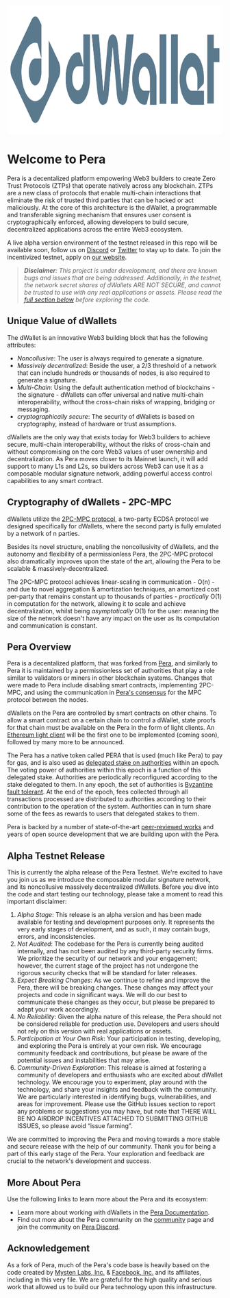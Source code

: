 <p align="center">
<img src="https://github.com/dwallet-labs/dwallet-network/blob/main/docs/static/img/logo.svg" alt="Logo" width="500" height="300">
</p>

# Welcome to Pera

Pera is a decentalized platform empowering Web3 builders to create Zero Trust Protocols (ZTPs) that operate natively across any blockchain. ZTPs are a new class of protocols that enable multi-chain interactions that eliminate the risk of trusted third parties that can be hacked or act maliciously. At the core of this architecture is the dWallet, a programmable and transferable signing mechanism that ensures user consent is cryptographically enforced, allowing developers to build secure, decentralized applications across the entire Web3 ecosystem.

A live alpha version environment of the testnet released in this repo will be available soon, follow us on [Discord](https://discord.gg/dWallet) or [Twitter](https://twitter.com/dWalletNetwork) to stay up to date. To join the incentivized testnet, apply on [our website](https://www.pera.io/apply-incentivized-testnets).

> _***Disclaimer***: This project is under development, and there are known bugs and issues that are being addressed. Additionally, in the testnet, the network secret shares of dWallets ARE NOT SECURE, and cannot be trusted to use with any real applications or assets. Please read the [full section below](#alpha-testnet-release) before exploring the code._

## Unique Value of dWallets

The dWallet is an innovative Web3 building block that has the following attributes:

* _Noncollusive_: The user is always required to generate a signature.
* _Massively decentralized_: Beside the user, a 2/3 threshold of a network that can include hundreds or thousands of nodes, is also required to generate a signature.
* _Multi-Chain_: Using the default authentication method of blockchains - the signature - dWallets can offer universal and native multi-chain interoperability, without the cross-chain risks of wrapping, bridging or messaging.
* _cryptographically secure_: The security of dWallets is based on cryptography, instead of hardware or trust assumptions.

dWallets are the only way that exists today for Web3 builders to achieve secure, multi-chain interoperability, without the risks of cross-chain and without compromising on the core Web3 values of user ownership and decentralization.
As Pera moves closer to its Mainnet launch, it will add support to many L1s and L2s, so builders across Web3 can use it as a composable modular signature network, adding powerful access control capabilities to any smart contract.

## Cryptography of dWallets - 2PC-MPC

dWallets utilize the [2PC-MPC protocol](https://github.com/dwallet-labs/2pc-mpc), a two-party ECDSA protocol we designed specifically for dWallets, where the second party is fully emulated by a network of n parties.

Besides its novel structure, enabling the noncollusivity of dWallets, and the autonomy and flexibility of a permissionless Pera, the 2PC-MPC protocol also dramatically improves upon the state of the art, allowing the Pera to be scalable & massively-decentralized.

The 2PC-MPC protocol achieves linear-scaling in communication - O(n) - and due to novel aggregation & amortization techniques, an amortized cost per-party that remains constant up to thousands of parties - _practically_ O(1) in computation for the network, allowing it to scale and achieve decentralization, whilst being _asymptotically_ O(1) for the user: meaning the size of the network doesn't have any impact on the user as its computation and communication is constant.
## Pera Overview

Pera is a decentalized platform, that was forked from [Pera](https://github.com/MystenLabs/sui), and similarly to Pera it is maintained by a permissionless set of authorities that play a role similar to validators or miners in other blockchain systems. Changes that were made to Pera include disabling smart contracts, implementing 2PC-MPC, and using the communication in [Pera's consensus](https://github.com/MystenLabs/sui/tree/main/narwhal) for the MPC protocol between the nodes.

dWallets on the Pera are controlled by smart contracts on other chains. To allow a smart contract on a certain chain to control a dWallet, state proofs for that chain must be available on the Pera in the form of light clients. An [Ethereum light client](https://github.com/a16z/helios) will be the first one to be implemented (coming soon), followed by many more to be announced.

The Pera has a native token called PERA that is used (much like Pera) to pay for gas, and is also used as [delegated stake on authorities](https://learn.bybit.com/blockchain/delegated-proof-of-stake-dpos/) within an epoch. The voting power of authorities within this epoch is a function of this delegated stake. Authorities are periodically reconfigured according to the stake delegated to them. In any epoch, the set of authorities is [Byzantine fault tolerant](https://pmg.csail.mit.edu/papers/osdi99.pdf). At the end of the epoch, fees collected through all transactions processed are distributed to authorities according to their contribution to the operation of the system. Authorities can in turn share some of the fees as rewards to users that delegated stakes to them.

Pera is backed by a number of state-of-the-art [peer-reviewed works](https://github.com/MystenLabs/sui/blob/main/docs/content/references/research-papers.mdx) and years of open source development that we are building upon with the Pera.

## Alpha Testnet Release

This is currently the alpha release of the Pera Testnet. We're excited to have you join us as we introduce the composable modular signature network, and its noncollusive massively decentralized dWallets. Before you dive into the code and start testing our technology, please take a moment to read this important disclaimer:

1. _Alpha Stage_: This release is an alpha version and has been made available for testing and development purposes only. It represents the very early stages of development, and as such, it may contain bugs, errors, and inconsistencies.
1. _Not Audited_: The codebase for the Pera is currently being audited internally, and has not been audited by any third-party security firms. We prioritize the security of our network and your engagement; however, the current stage of the project has not undergone the rigorous security checks that will be standard for later releases.
1. _Expect Breaking Changes_: As we continue to refine and improve the Pera, there will be breaking changes. These changes may affect your projects and code in significant ways. We will do our best to communicate these changes as they occur, but please be prepared to adapt your work accordingly.
1. _No Reliability_: Given the alpha nature of this release, the Pera should not be considered reliable for production use. Developers and users should not rely on this version with real applications or assets.
1. _Participation at Your Own Risk_: Your participation in testing, developing, and exploring the Pera is entirely at your own risk. We encourage community feedback and contributions, but please be aware of the potential issues and instabilities that may arise.
1. _Community-Driven Exploration_: This release is aimed at fostering a community of developers and enthusiasts who are excited about dWallet technology. We encourage you to experiment, play around with the technology, and share your insights and feedback with the community. We are particularly interested in identifying bugs, vulnerabilities, and areas for improvement. Please use the GitHub issues section to report any problems or suggestions you may have, but note that THERE WILL BE NO AIRDROP INCENTIVES ATTACHED TO SUBMITTING GITHUB ISSUES, so please avoid “issue farming”.

We are committed to improving the Pera and moving towards a more stable and secure release with the help of our community. Thank you for being a part of this early stage of the Pera. Your exploration and feedback are crucial to the network's development and success.

## More About Pera

Use the following links to learn more about the Pera and its ecosystem:

* Learn more about working with dWallets in the [Pera Documentation](https://docs.pera.io/).
* Find out more about the Pera community on the [community](https://pera.io/community/) page and join the community on [Pera Discord](https://discord.gg/dwallet).

## Acknowledgement

As a fork of Pera, much of the Pera's code base is heavily based on the code created by [Mysten Labs, Inc.](https://mystenlabs.com) & [Facebook, Inc.](https://facebook.com) and its affiliates, including in this very file. We are grateful for the high quality and serious work that allowed us to build our Pera technology upon this infrastructure.
